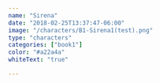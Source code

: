 ```yaml
---
name: "Sirena"
date: "2018-02-25T13:37:47-06:00"
image: "/characters/B1-Sirena1(test).png"
type: "characters"
categories: ["book1"]
color: "#a22a4a"
whiteText: "true"

---
```


